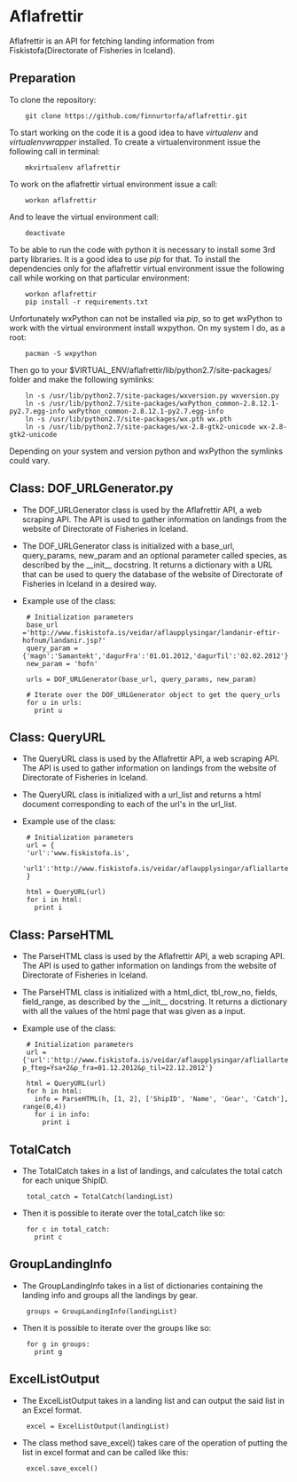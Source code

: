 Aflafrettir
=========

Aflafrettir is an API for fetching landing information from Fiskistofa(Directorate of Fisheries in Iceland).  

Preparation
---------

To clone the repository:

        git clone https://github.com/finnurtorfa/aflafrettir.git

To start working on the code it is a good idea to have *virtualenv* and *virtualenvwrapper* installed. To create a virtualenvironment issue the following call in terminal:

        mkvirtualenv aflafrettir

To work on the aflafrettir virtual environment issue a call:

        workon aflafrettir

And to leave the virtual environment call:
      
        deactivate

To be able to run the code with python it is necessary to install some 3rd party libraries. It is a good idea to use *pip* for that. To install the dependencies only for the aflafrettir virtual environment issue the following call while working on that particular environment:
        
        workon aflafrettir
        pip install -r requirements.txt

Unfortunately wxPython can not be installed via *pip*, so to get wxPython to work with the virtual environment install wxpython. On my system I do, as a root:
    
        pacman -S wxpython

Then go to your $VIRTUAL\_ENV/aflafrettir/lib/python2.7/site-packages/ folder and make the following symlinks:

        ln -s /usr/lib/python2.7/site-packages/wxversion.py wxversion.py
        ln -s /usr/lib/python2.7/site-packages/wxPython_common-2.8.12.1-py2.7.egg-info wxPython_common-2.8.12.1-py2.7.egg-info
        ln -s /usr/lib/python2.7/site-packages/wx.pth wx.pth
        ln -s /usr/lib/python2.7/site-packages/wx-2.8-gtk2-unicode wx-2.8-gtk2-unicode

Depending on your system and version python and wxPython the symlinks could vary.

Class: DOF\_URLGenerator.py
---------

*  The DOF\_URLGenerator class is used by the Aflafrettir API, a web scraping API. The API is used to gather information on landings from the website of Directorate of Fisheries in Iceland.

*  The DOF\_URLGenerator class is initialized with a base\_url, query\_params, new\_param and an optional parameter called species, as described by the \_\_init\_\_ docstring. It returns a dictionary with a URL that can be used to query the database of the website of Directorate of Fisheries in Iceland in a desired way.

*  Example use of the class:
        
        # Initialization parameters
        base_url ='http://www.fiskistofa.is/veidar/aflaupplysingar/landanir-eftir-hofnum/landanir.jsp?'
        query_param = {'magn':'Samantekt','dagurFra':'01.01.2012,'dagurTil':'02.02.2012'}
        new_param = 'hofn'

        urls = DOF_URLGenerator(base_url, query_params, new_param)

        # Iterate over the DOF_URLGenerator object to get the query_urls
        for u in urls:
          print u

Class: QueryURL
---------

*  The QueryURL class is used by the Aflafrettir API, a web scraping API. The API is used to gather information on landings from the website of Directorate of Fisheries in Iceland.

*  The QueryURL class is initialized with a url\_list and returns a html document corresponding to each of the url's in the url\_list.

*  Example use of the class:

        # Initialization parameters
        url = {
        'url':'www.fiskistofa.is',
        'url1':'http://www.fiskistofa.is/veidar/aflaupplysingar/afliallartegundir/aflastodulisti_okvb.jsp?'
        }
        
        html = QueryURL(url)
        for i in html:
          print i


Class: ParseHTML
---------

*  The ParseHTML class is used by the Aflafrettir API, a web scraping API. The API is used to gather information on landings from the website of Directorate of Fisheries in Iceland.

*  The ParseHTML class is initialized with a html\_dict, tbl\_row\_no, fields, field\_range, as described by the \_\_init\_\_ docstring. It returns a dictionary with all the values of the html page that was given as a input.

*  Example use of the class:
        
        # Initialization parameters
        url = {'url':'http://www.fiskistofa.is/veidar/aflaupplysingar/afliallartegundir/aflastodulisti_okvb.jsp?p_fteg=Ýsa+2&p_fra=01.12.2012&p_til=22.12.2012'}
          
        html = QueryURL(url)
        for h in html:
          info = ParseHTML(h, [1, 2], ['ShipID', 'Name', 'Gear', 'Catch'], range(0,4))
          for i in info:
            print i

TotalCatch
---------

*  The TotalCatch takes in a list of landings, and calculates the total catch for each unique ShipID.
        
        total_catch = TotalCatch(landingList)

*  Then it is possible to iterate over the total\_catch like so:

        for c in total_catch:
          print c

GroupLandingInfo
---------

*  The GroupLandingInfo takes in a list of dictionaries containing the landing info and groups all the landings by gear.

        groups = GroupLandingInfo(landingList)

*  Then it is possible to iterate over the groups like so:
        
        for g in groups:
          print g

ExcelListOutput
---------

*  The ExcelListOutput takes in a landing list and can output the said list in an Excel format.

        excel = ExcelListOutput(landingList)

*  The class method save\_excel() takes care of the operation of putting the list in excel format and can be called like this:

        excel.save_excel()
